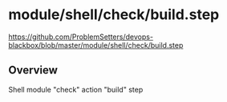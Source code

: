 # module/shell/check/build.step

https://github.com/ProblemSetters/devops-blackbox/blob/master/module/shell/check/build.step

## Overview

Shell module "check" action "build" step


